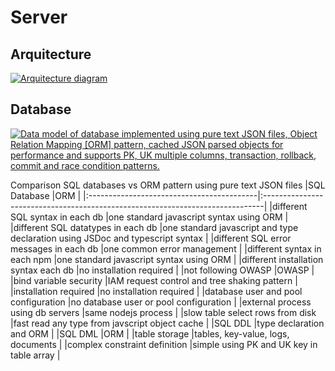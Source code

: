# Server

## Arquitecture

[![Arquitecture diagram](/common/documents/arquitecture_small.webp)](/common/documents/arquitecture.webp)

## Database

[![Data model of database implemented using pure text JSON files, Object Relation Mapping [ORM] pattern, cached JSON parsed objects for performance and supports PK,  UK multiple columns, transaction, rollback, commit and race condition patterns. ](/common/documents/data_model_small.webp)](/common/documents/data_model.webp)

Comparison SQL databases vs ORM pattern using pure text JSON files 
|SQL Database                               |ORM                                                                            |
|:------------------------------------------|:------------------------------------------------------------------------------|
|different SQL syntax in each db		    |one standard javascript syntax using ORM                                       |
|different SQL datatypes in each db         |one standard javascript and type declaration using JSDoc and typescript syntax |
|different SQL error messages in each db    |one common error management                                                    |
|different syntax in each npm               |one standard javascript syntax using ORM                                       |
|different installation syntax each db      |no installation required                                                       |
|not following OWASP                        |OWASP                                                                          |
|bind variable security			            |IAM request control and tree shaking pattern                                   |
|installation required			            |no installation required                                                       |
|database user and pool configuration	    |no database user or pool configuration                                         |
|external process using db servers          |same nodejs process                                                            |
|slow table select rows from disk           |fast read any type from javscript object cache                                 |
|SQL DDL					                |type declaration and ORM                                                       |
|SQL DML                                    |ORM                                                                            |
|table storage				                |tables, key-value, logs, documents                                             |
|complex constraint definition		        |simple using PK and UK key in table array	                                    |
